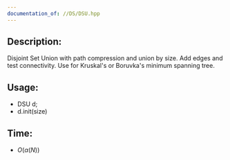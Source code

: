 ```yaml
---
documentation_of: //DS/DSU.hpp
---
```


## Description:
Disjoint Set Union with path compression 
and union by size. Add edges and test connectivity. 
Use for Kruskal's or Boruvka's minimum spanning tree.

## Usage:

* DSU d;
* d.init(size)

## Time:

* $O(\alpha(N))$
